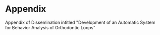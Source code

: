 # Appendix
Appendix of Dissemination intitled "Development of an Automatic System for Behavior Analysis of Orthodontic Loops" 
